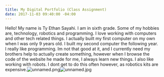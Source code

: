 ```yaml
---
title: My Digital Portfolio (Class Assignment)
date: 2017-11-03 09:40:00 -04:00
---
```


Hello! My name is Ty Ethan Sayahi. I am in sixth grade. Some of my hobbies are, technology, robotics and programming. I love working with computers and other tech related things. I actually built my first computer on my own when I was only 9 years old. I built my second computer the following year. I really like programming. Im not that good at it, and I currently need my brothers help to actually create something, however when I browse the code of the website he made for me, I always learn new things. I also like working with robots. I dont get to do this often however, as robotics kits are expensive.![unnamed.png](/uploads/unnamed.png)![unnamed.jpg](/uploads/unnamed.jpg)